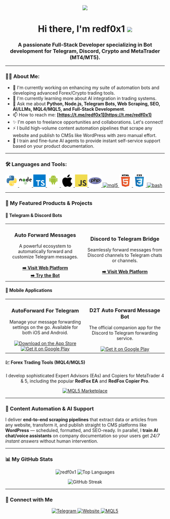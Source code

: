 <div id="header" align="center">
  <img src="https://media.giphy.com/media/M9gbBd9hDx80flzUXB/giphy.gif" width="100"/>
  <h1>
    Hi there, I'm redf0x1
    <img src="https://media.giphy.com/media/hvRJCLFzcasrR4ia7z/giphy.gif" width="30px"/>
  </h1>
  <h3>
    A passionate Full-Stack Developer specializing in Bot development for Telegram, Discord, Crypto and MetaTrader (MT4/MT5).
  </h3>
</div>

---

### 👨‍💻 About Me:
- 🔭 I'm currently working on enhancing my suite of automation bots and developing advanced Forex/Crypto trading tools.
- 🌱 I'm currently learning more about AI integration in trading systems.
- 💬 Ask me about **Python, Node.js, Telegram Bots, Web Scraping, SEO, AI/LLMs, MQL4/MQL5, and Full-Stack Development**.
- 📫 How to reach me: **[https://t.me/redf0x1](https://t.me/redf0x1)**
- ✨ I'm open to freelance opportunities and collaborations. Let's connect!
- ⚡ I build high-volume content automation pipelines that scrape any website and publish to CMSs like WordPress with zero manual effort.
- 🤖 I train and fine-tune AI agents to provide instant self-service support based on your product documentation.

---

### 🛠️ Languages and Tools:

<p align="left">
  <a href="https://www.python.org" target="_blank" rel="noreferrer"> <img src="https://raw.githubusercontent.com/devicons/devicon/master/icons/python/python-original.svg" alt="python" width="40" height="40"/> </a>
  <a href="https://nodejs.org" target="_blank" rel="noreferrer"> <img src="https://raw.githubusercontent.com/devicons/devicon/master/icons/nodejs/nodejs-original-wordmark.svg" alt="nodejs" width="40" height="40"/> </a>
  <a href="https://www.typescriptlang.org/" target="_blank" rel="noreferrer"> <img src="https://raw.githubusercontent.com/devicons/devicon/master/icons/typescript/typescript-original.svg" alt="typescript" width="40" height="40"/> </a>
  <a href="https://developer.android.com" target="_blank" rel="noreferrer"> <img src="https://raw.githubusercontent.com/devicons/devicon/master/icons/android/android-original-wordmark.svg" alt="android" width="40" height="40"/> </a>
  <a href="https://developer.apple.com/ios/" target="_blank" rel="noreferrer"> <img src="https://raw.githubusercontent.com/devicons/devicon/master/icons/apple/apple-original.svg" alt="ios" width="40" height="40"/> </a>
  <a href="https://developer.mozilla.org/en-US/docs/Web/JavaScript" target="_blank" rel="noreferrer"> <img src="https://raw.githubusercontent.com/devicons/devicon/master/icons/javascript/javascript-original.svg" alt="javascript" width="40" height="40"/> </a>
  <a href="https://www.php.net" target="_blank" rel="noreferrer"> <img src="https://raw.githubusercontent.com/devicons/devicon/master/icons/php/php-original.svg" alt="php" width="40" height="40"/> </a>
  <a href="https://www.mql5.com" target="_blank" rel="noreferrer"> <img src="https://img.icons8.com/color/48/000000/metatrader-5.png" alt="mql5" width="40" height="40"/> </a>
  <a href="https://www.w3.org/html/" target="_blank" rel="noreferrer"> <img src="https://raw.githubusercontent.com/devicons/devicon/master/icons/html5/html5-original-wordmark.svg" alt="html5" width="40" height="40"/> </a>
  <a href="https://www.w3schools.com/css/" target="_blank" rel="noreferrer"> <img src="https://raw.githubusercontent.com/devicons/devicon/master/icons/css3/css3-original-wordmark.svg" alt="css3" width="40" height="40"/> </a>
  <a href="https://www.gnu.org/software/bash/" target="_blank" rel="noreferrer"> <img src="https://www.vectorlogo.zone/logos/gnu_bash/gnu_bash-icon.svg" alt="bash" width="40" height="40"/> </a>
</p>

---

### 🚀 My Featured Products & Projects

#### 🤖 Telegram & Discord Bots
<table>
  <tr>
    <td width="50%">
      <h3 align="center">Auto Forward Messages</h3>
      <div align="center">
        A powerful ecosystem to automatically forward and customize Telegram messages.
        <br/><br/>
        <a href="https://web.autoforwardtelegram.com/"><strong>➡️ Visit Web Platform</strong></a>
        <br/>
        <a href="https://t.me/Auto_Forward_Messages_Bot"><strong>➡️ Try the Bot</strong></a>
      </div>
    </td>
    <td width="50%">
      <h3 align="center">Discord to Telegram Bridge</h3>
      <div align="center">
        Seamlessly forward messages from Discord channels to Telegram chats or channels.
        <br/><br/>
        <a href="https://web.discordtotelegram.com/"><strong>➡️ Visit Web Platform</strong></a>
      </div>
    </td>
  </tr>
</table>

#### 📱 Mobile Applications
<table>
  <tr>
    <td width="50%">
      <h3 align="center">AutoForward For Telegram</h3>
      <div align="center">
        Manage your message forwarding settings on the go. Available for both iOS and Android.
        <br/><br/>
        <a href="https://apps.apple.com/us/app/autoforward-for-telegram/id6447486093">
          <img src="https://developer.apple.com/assets/elements/badges/download-on-the-app-store.svg" alt="Download on the App Store" height="40">
        </a>
        <a href="https://play.google.com/store/apps/details?id=com.autoforward.telegramforward">
          <img src="https://play.google.com/intl/en_us/badges/static/images/badges/en_badge_web_generic.png" alt="Get it on Google Play" height="55">
        </a>
      </div>
    </td>
    <td width="50%">
      <h3 align="center">D2T Auto Forward Message Bot</h3>
      <div align="center">
        The official companion app for the Discord to Telegram forwarding service.
        <br/><br/>
        <a href="https://play.google.com/store/apps/details?id=com.autoforward.dc2tele">
          <img src="https://play.google.com/intl/en_us/badges/static/images/badges/en_badge_web_generic.png" alt="Get it on Google Play" height="55">
        </a>
      </div>
    </td>
  </tr>
</table>

#### 💹 Forex Trading Tools (MQL4/MQL5)
<div align="center">
  <p>I develop sophisticated Expert Advisors (EAs) and Copiers for MetaTrader 4 & 5, including the popular <b>RedFox EA</b> and <b>RedFox Copier Pro</b>.</p>
  <a href="https://www.mql5.com/en/users/tienbm/seller">
    <img src="https://img.shields.io/badge/MQL5-Marketplace-blue?style=for-the-badge&logo=mql5&logoColor=white" alt="MQL5 Marketplace">
  </a>
</div>

---

### 📰 Content Automation & AI Support

<p>
I deliver <b>end-to-end scraping pipelines</b> that extract data or articles from any website, transform it, and publish straight to CMS platforms like <b>WordPress</b> — scheduled, formatted, and SEO-ready. In parallel, I <b>train AI chat/voice assistants</b> on company documentation so your users get <em>24/7 instant answers</em> without human intervention.
</p>

---

### 📊 My GitHub Stats

<p align="center">
  <img src="https://github-readme-stats.vercel.app/api?username=redf0x1&show_icons=true&locale=en&theme=tokyonight" alt="redf0x1" />
  <img src="https://github-readme-stats.vercel.app/api/top-langs?username=redf0x1&layout=compact&langs_count=7&theme=tokyonight" alt="Top Languages" />
</p>
<p align="center">
  <img src="https://github-readme-streak-stats.herokuapp.com/?user=redf0x1&theme=tokyonight" alt="GitHub Streak" />
</p>

---

### 🤝 Connect with Me

<p align="center">
  <a href="https://t.me/redf0x1">
    <img src="https://img.shields.io/badge/Telegram-2CA5E0?style=for-the-badge&logo=telegram&logoColor=white" alt="Telegram">
  </a>
  <a href="https://redfox-capital.com">
    <img src="https://img.shields.io/badge/Website-FF5722?style=for-the-badge&logo=google-chrome&logoColor=white" alt="Website">
  </a>
  <a href="https://www.mql5.com/en/users/tienbm/seller">
    <img src="https://img.shields.io/badge/MQL5_Profile-0077B5?style=for-the-badge&logo=mql5&logoColor=white" alt="MQL5">
  </a>
</p> 